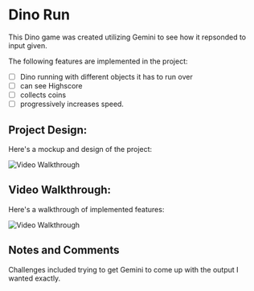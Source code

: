 # Dino Run

This Dino game was created utilizing Gemini to see how it repsonded to input given. 

The following features are implemented in the project:

- [ ] Dino running with different objects it has to run over
- [ ] can see Highscore
- [ ] collects coins
- [ ] progressively increases speed.

## Project Design:

Here's a mockup and design of the project:

<img src='https://i.imgur.com/q69Gu0t.png' title='Video Walkthrough' width='' alt='Video Walkthrough' />

## Video Walkthrough:

Here's a walkthrough of implemented features:

<img src=' ' title='Video Walkthrough' width='' alt='Video Walkthrough' />

## Notes and Comments

Challenges included trying to get Gemini to come up with the output I wanted exactly.
